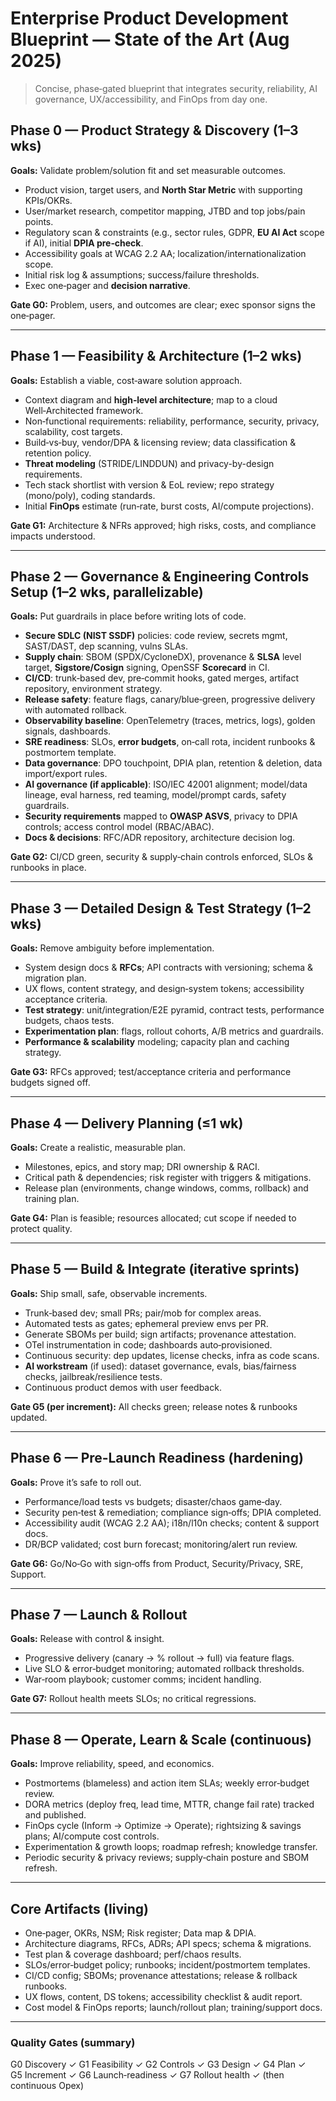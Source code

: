 # Enterprise Product Development Blueprint — State of the Art (Aug 2025)

> Concise, phase‑gated blueprint that integrates security, reliability, AI governance, UX/accessibility, and FinOps from day one.

## Phase 0 — Product Strategy & Discovery (1–3 wks)
**Goals:** Validate problem/solution fit and set measurable outcomes.
- Product vision, target users, and **North Star Metric** with supporting KPIs/OKRs.
- User/market research, competitor mapping, JTBD and top jobs/pain points.
- Regulatory scan & constraints (e.g., sector rules, GDPR, **EU AI Act** scope if AI), initial **DPIA pre‑check**.
- Accessibility goals at WCAG 2.2 AA; localization/internationalization scope.
- Initial risk log & assumptions; success/failure thresholds.
- Exec one‑pager and **decision narrative**.

**Gate G0:** Problem, users, and outcomes are clear; exec sponsor signs the one‑pager.

---

## Phase 1 — Feasibility & Architecture (1–2 wks)
**Goals:** Establish a viable, cost‑aware solution approach.
- Context diagram and **high‑level architecture**; map to a cloud Well‑Architected framework.
- Non‑functional requirements: reliability, performance, security, privacy, scalability, cost targets.
- Build‑vs‑buy, vendor/DPA & licensing review; data classification & retention policy.
- **Threat modeling** (STRIDE/LINDDUN) and privacy-by-design requirements.
- Tech stack shortlist with version & EoL review; repo strategy (mono/poly), coding standards.
- Initial **FinOps** estimate (run‑rate, burst costs, AI/compute projections).

**Gate G1:** Architecture & NFRs approved; high risks, costs, and compliance impacts understood.

---

## Phase 2 — Governance & Engineering Controls Setup (1–2 wks, parallelizable)
**Goals:** Put guardrails in place before writing lots of code.
- **Secure SDLC (NIST SSDF)** policies: code review, secrets mgmt, SAST/DAST, dep scanning, vulns SLAs.
- **Supply chain**: SBOM (SPDX/CycloneDX), provenance & **SLSA** level target, **Sigstore/Cosign** signing, OpenSSF **Scorecard** in CI.
- **CI/CD**: trunk‑based dev, pre‑commit hooks, gated merges, artifact repository, environment strategy.
- **Release safety**: feature flags, canary/blue‑green, progressive delivery with automated rollback.
- **Observability baseline**: OpenTelemetry (traces, metrics, logs), golden signals, dashboards.
- **SRE readiness**: SLOs, **error budgets**, on‑call rota, incident runbooks & postmortem template.
- **Data governance**: DPO touchpoint, DPIA plan, retention & deletion, data import/export rules.
- **AI governance (if applicable)**: ISO/IEC 42001 alignment; model/data lineage, eval harness, red teaming, model/prompt cards, safety guardrails.
- **Security requirements** mapped to **OWASP ASVS**, privacy to DPIA controls; access control model (RBAC/ABAC).
- **Docs & decisions**: RFC/ADR repository, architecture decision log.

**Gate G2:** CI/CD green, security & supply‑chain controls enforced, SLOs & runbooks in place.

---

## Phase 3 — Detailed Design & Test Strategy (1–2 wks)
**Goals:** Remove ambiguity before implementation.
- System design docs & **RFCs**; API contracts with versioning; schema & migration plan.
- UX flows, content strategy, and design‑system tokens; accessibility acceptance criteria.
- **Test strategy**: unit/integration/E2E pyramid, contract tests, performance budgets, chaos tests.
- **Experimentation plan**: flags, rollout cohorts, A/B metrics and guardrails.
- **Performance & scalability** modeling; capacity plan and caching strategy.

**Gate G3:** RFCs approved; test/acceptance criteria and performance budgets signed off.

---

## Phase 4 — Delivery Planning (≤1 wk)
**Goals:** Create a realistic, measurable plan.
- Milestones, epics, and story map; DRI ownership & RACI.
- Critical path & dependencies; risk register with triggers & mitigations.
- Release plan (environments, change windows, comms, rollback) and training plan.

**Gate G4:** Plan is feasible; resources allocated; cut scope if needed to protect quality.

---

## Phase 5 — Build & Integrate (iterative sprints)
**Goals:** Ship small, safe, observable increments.
- Trunk‑based dev; small PRs; pair/mob for complex areas.
- Automated tests as gates; ephemeral preview envs per PR.
- Generate SBOMs per build; sign artifacts; provenance attestation.
- OTel instrumentation in code; dashboards auto‑provisioned.
- Continuous security: dep updates, license checks, infra as code scans.
- **AI workstream** (if used): dataset governance, evals, bias/fairness checks, jailbreak/resilience tests.
- Continuous product demos with user feedback.

**Gate G5 (per increment):** All checks green; release notes & runbooks updated.

---

## Phase 6 — Pre‑Launch Readiness (hardening)
**Goals:** Prove it’s safe to roll out.
- Performance/load tests vs budgets; disaster/chaos game‑day.
- Security pen‑test & remediation; compliance sign‑offs; DPIA completed.
- Accessibility audit (WCAG 2.2 AA); i18n/l10n checks; content & support docs.
- DR/BCP validated; cost burn forecast; monitoring/alert run review.

**Gate G6:** Go/No‑Go with sign‑offs from Product, Security/Privacy, SRE, Support.

---

## Phase 7 — Launch & Rollout
**Goals:** Release with control & insight.
- Progressive delivery (canary → % rollout → full) via feature flags.
- Live SLO & error‑budget monitoring; automated rollback thresholds.
- War‑room playbook; customer comms; incident handling.

**Gate G7:** Rollout health meets SLOs; no critical regressions.

---

## Phase 8 — Operate, Learn & Scale (continuous)
**Goals:** Improve reliability, speed, and economics.
- Postmortems (blameless) and action item SLAs; weekly error‑budget review.
- DORA metrics (deploy freq, lead time, MTTR, change fail rate) tracked and published.
- FinOps cycle (Inform → Optimize → Operate); rightsizing & savings plans; AI/compute cost controls.
- Experimentation & growth loops; roadmap refresh; knowledge transfer.
- Periodic security & privacy reviews; supply‑chain posture and SBOM refresh.

---

## Core Artifacts (living)
- One‑pager, OKRs, NSM; Risk register; Data map & DPIA.
- Architecture diagrams, RFCs, ADRs; API specs; schema & migrations.
- Test plan & coverage dashboard; perf/chaos results.
- SLOs/error‑budget policy; runbooks; incident/postmortem templates.
- CI/CD config; SBOMs; provenance attestations; release & rollback runbooks.
- UX flows, content, DS tokens; accessibility checklist & audit report.
- Cost model & FinOps reports; launch/rollout plan; training/support docs.

---

### Quality Gates (summary)
G0 Discovery ✓  G1 Feasibility ✓  G2 Controls ✓  G3 Design ✓  G4 Plan ✓  
G5 Increment ✓  G6 Launch‑readiness ✓  G7 Rollout health ✓  (then continuous Opex)

